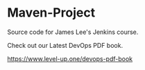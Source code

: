 # Maven-Project
Source code for James Lee's Jenkins course.

Check out our Latest DevOps PDF book.

https://www.level-up.one/devops-pdf-book
